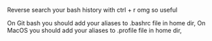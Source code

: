 
Reverse search your bash history with ctrl + r
omg so useful

On Git bash you should add your aliases to .bashrc file in home dir, 
On MacOS you should add your aliases to .profile file in home dir,
 
